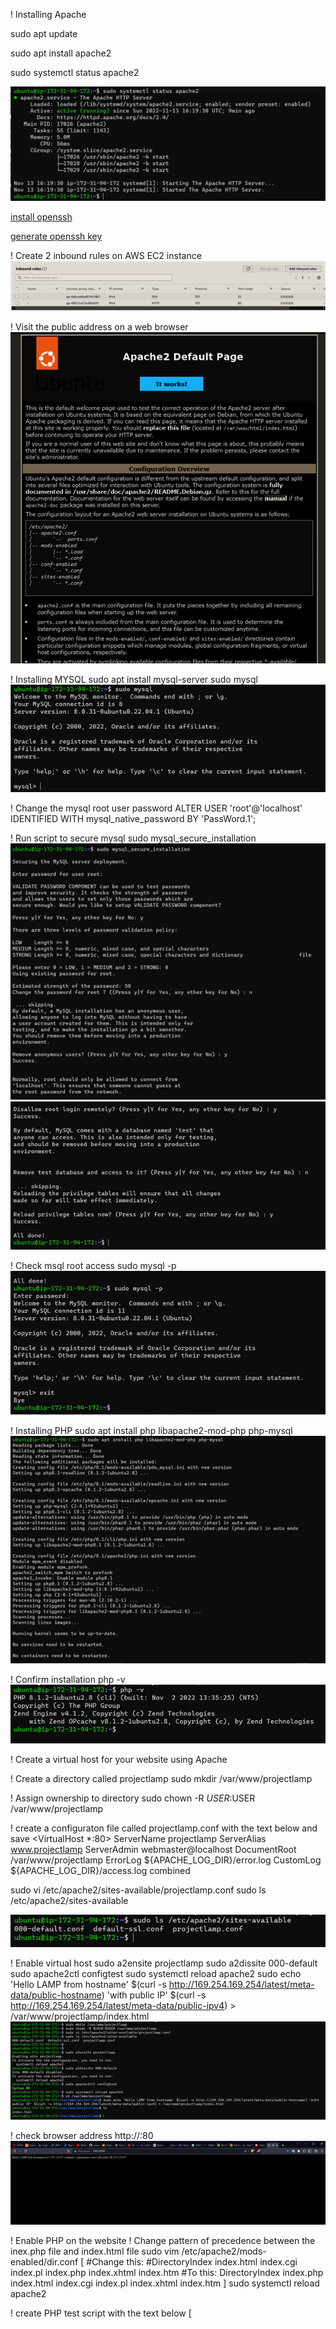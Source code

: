! Installing Apache

sudo apt update

sudo apt install apache2

sudo systemctl status apache2

![apache status](./images/Apache-status.jpg)

[install openssh](https://learn.microsoft.com/en-us/windows-server/administration/openssh/openssh_install_firstuse?tabs=powershell)

[generate openssh key](https://learn.microsoft.com/en-us/windows-server/administration/openssh/openssh_keymanagement)

! Create 2 inbound rules on AWS EC2 instance
 ![img1](./images/inbound-rules.png)

! Visit the public address on a web browser
![img2](./images/apache-default-page.png)
 

! Installing MYSQL
sudo apt install mysql-server
sudo mysql
![img3](./images/msql-installed.png)
 

! Change the mysql root user password
ALTER USER 'root'@'localhost' IDENTIFIED WITH mysql_native_password BY 'PassWord.1';

! Run script to secure mysql
sudo mysql_secure_installation
![img4](./images/msql-secure-installed.png)
![img5](./images/msql-secure-installed2.png)
 
 

! Check msql root access
sudo mysql -p
 ![img6](./images/check-root-access.png)
 

! Installing PHP
sudo apt install php libapache2-mod-php php-mysql
![img7](./images/php-installed.png)
 
! Confirm installation
php -v
![img8](./images/php-install-confirm.png)
 

! Create a virtual host for your website using Apache

! Create a directory called projectlamp
sudo mkdir /var/www/projectlamp

! Assign ownership to directory
 sudo chown -R $USER:$USER /var/www/projectlamp

! create a configuraton file called projectlamp.conf with the text below and save
<VirtualHost *:80>
    ServerName projectlamp
    ServerAlias www.projectlamp 
    ServerAdmin webmaster@localhost
    DocumentRoot /var/www/projectlamp
    ErrorLog ${APACHE_LOG_DIR}/error.log
    CustomLog ${APACHE_LOG_DIR}/access.log combined
</VirtualHost>

sudo vi /etc/apache2/sites-available/projectlamp.conf
sudo ls /etc/apache2/sites-available

![img9](./images/sites-available.png)
 
! Enable virtual host
sudo a2ensite projectlamp
sudo a2dissite 000-default
sudo apache2ctl configtest
sudo systemctl reload apache2
sudo echo 'Hello LAMP from hostname' $(curl -s http://169.254.169.254/latest/meta-data/public-hostname) 'with public IP' $(curl -s http://169.254.169.254/latest/meta-data/public-ipv4) > /var/www/projectlamp/index.html
![img10](./images/enable-virtualhost.png)
 
! check browser address
http://<Public-IP-Address>:80
![img11](./images/browser.png)

 

! Enable PHP on the website
! Change pattern of precedence between the inex.php file and index.html file
sudo vim /etc/apache2/mods-enabled/dir.conf
[
<IfModule mod_dir.c>
        #Change this:
        #DirectoryIndex index.html index.cgi index.pl index.php index.xhtml index.htm
        #To this:
        DirectoryIndex index.php index.html index.cgi index.pl index.xhtml index.htm
</IfModule>
]
sudo systemctl reload apache2

! create PHP test script with the text below
[
<?php
phpinfo();
]
vim /var/www/projectlamp/index.php

! refresh page
![img12](./images/browser-refresh.png)
 
!Remove index.php file
sudo rm /var/www/projectlamp/index.php

! refresh page
